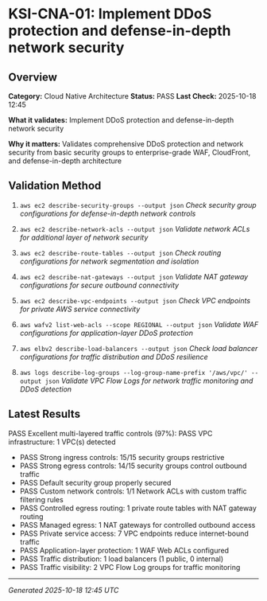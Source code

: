# KSI-CNA-01: Implement DDoS protection and defense-in-depth network security

## Overview

**Category:** Cloud Native Architecture
**Status:** PASS
**Last Check:** 2025-10-18 12:45

**What it validates:** Implement DDoS protection and defense-in-depth network security

**Why it matters:** Validates comprehensive DDoS protection and network security from basic security groups to enterprise-grade WAF, CloudFront, and defense-in-depth architecture

## Validation Method

1. `aws ec2 describe-security-groups --output json`
   *Check security group configurations for defense-in-depth network controls*

2. `aws ec2 describe-network-acls --output json`
   *Validate network ACLs for additional layer of network security*

3. `aws ec2 describe-route-tables --output json`
   *Check routing configurations for network segmentation and isolation*

4. `aws ec2 describe-nat-gateways --output json`
   *Validate NAT gateway configurations for secure outbound connectivity*

5. `aws ec2 describe-vpc-endpoints --output json`
   *Check VPC endpoints for private AWS service connectivity*

6. `aws wafv2 list-web-acls --scope REGIONAL --output json`
   *Validate WAF configurations for application-layer DDoS protection*

7. `aws elbv2 describe-load-balancers --output json`
   *Check load balancer configurations for traffic distribution and DDoS resilience*

8. `aws logs describe-log-groups --log-group-name-prefix '/aws/vpc/' --output json`
   *Validate VPC Flow Logs for network traffic monitoring and DDoS detection*

## Latest Results

PASS Excellent multi-layered traffic controls (97%): PASS VPC infrastructure: 1 VPC(s) detected
- PASS Strong ingress controls: 15/15 security groups restrictive
- PASS Strong egress controls: 14/15 security groups control outbound traffic
- PASS Default security group properly secured
- PASS Custom network controls: 1/1 Network ACLs with custom traffic filtering rules
- PASS Controlled egress routing: 1 private route tables with NAT gateway routing
- PASS Managed egress: 1 NAT gateways for controlled outbound access
- PASS Private service access: 7 VPC endpoints reduce internet-bound traffic
- PASS Application-layer protection: 1 WAF Web ACLs configured
- PASS Traffic distribution: 1 load balancers (1 public, 0 internal)
- PASS Traffic visibility: 2 VPC Flow Log groups for traffic monitoring

---
*Generated 2025-10-18 12:45 UTC*